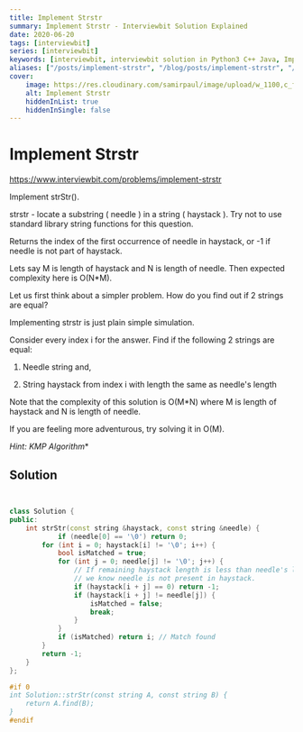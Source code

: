 ```yaml
---
title: Implement Strstr
summary: Implement Strstr - Interviewbit Solution Explained
date: 2020-06-20
tags: [interviewbit]
series: [interviewbit]
keywords: [interviewbit, interviewbit solution in Python3 C++ Java, Implement Strstr solution]
aliases: ["/posts/implement-strstr", "/blog/posts/implement-strstr", "/implement-strstr"]
cover:
    image: https://res.cloudinary.com/samirpaul/image/upload/w_1100,c_fit,co_rgb:FFFFFF,l_text:Arial_70_bold:Implement Strstr - Solution Explained/problem-solving.webp
    alt: Implement Strstr
    hiddenInList: true
    hiddenInSingle: false
---
```


# Implement Strstr

https://www.interviewbit.com/problems/implement-strstr


Implement strStr().

 strstr - locate a substring ( needle ) in a string ( haystack ). 
Try not to use standard library string functions for this question.

Returns the index of the first occurrence of needle in haystack, or -1 if needle is not part of haystack.

Lets say M is length of haystack and N is length of needle. Then expected complexity here is O(N*M).


Let us first think about a simpler problem. How do you find out if 2 strings are equal?

Implementing strstr is just plain simple simulation.

Consider every index i for the answer. Find if the following 2 strings are equal:

1) Needle string and,

2) String haystack from index i with length the same as needle's length

Note that the complexity of this solution is O(M*N) where M is length of haystack and N is length of needle.

If you are feeling more adventurous, try solving it in O(M).

*Hint: KMP Algorithm**

## Solution

```cpp


class Solution {
public:
    int strStr(const string &haystack, const string &needle) {
            if (needle[0] == '\0') return 0;
        for (int i = 0; haystack[i] != '\0'; i++) {
            bool isMatched = true; 
            for (int j = 0; needle[j] != '\0'; j++) {
                // If remaining haystack length is less than needle's length, 
                // we know needle is not present in haystack.
                if (haystack[i + j] == 0) return -1;
                if (haystack[i + j] != needle[j]) {
                    isMatched = false;
                    break;
                }
            }
            if (isMatched) return i; // Match found
        }
        return -1;
    }
};

#if 0
int Solution::strStr(const string A, const string B) {
    return A.find(B);
}
#endif

```
